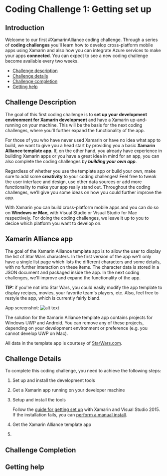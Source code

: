 # Coding Challenge 1: Getting set up

## Introduction
Welcome to our first #XamarinAlliance coding challenge. Through a series of **coding challenges** you'll learn how to develop cross-platform mobile apps using Xamarin and also how you can integrate Azure services to make your apps **connected**. You can expect to see a new coding challenge become available every two weeks.

* [Challenge description](#description)
* [Challenge details](#details)
* [Challenge completion](#completion)
* [Getting help](#gethelp)


## <a name="description"></a>Challenge Description

The goal of this first coding challenge is to **set up your development environment for Xamarin development** and have a Xamarin up-and-running on your machine. This will be the basis for the next coding challenges, where you'll further expand the functionality of the app.

For those of you who have never used Xamarin or have no idea what app to build, we want to give you a head start by providing you a basic **Xamarin Alliance template app**. If, on the other hand, you already have experience in building Xamarin apps or you have a great idea in mind for an app, you can also complete the coding challenges by ***building your own app***.

Regardless of whether you use the template app or build your own, make sure to add some **creativity** to your coding challenges! Feel free to tweak the user interface and design, use other data sources or add more functionality to make your app really stand out. Throughout the coding challenges, we'll give you some ideas on how you could further improve the app.

With Xamarin you can build cross-platform mobile apps and you can do so on **Windows or Mac**, with Visual Studio or Visual Studio for Mac respectively. For doing the coding challenges, we leave it up to you to decice which platform you want to develop on.


## <a name="templateapp"></a>Xamarin Alliance app

The goal of the Xamarin Alliance template app is to allow the user to display the list of Star Wars characters.  In the first version of the app we'll only have a single list page which lists the different characters and some details, with no further interaction on these items. The character data is stored in a JSON document and packaged inside the app. In the next coding challenges, we'll improve and expand the functionality of the app.

**TIP:** if you're not into Star Wars, you could easily modify the app template to display recipes, movies, your favorite team's players, etc. Also, feel free to restyle the app, which is currently fairly bland.

App screenshot: ![alt text](https://github.com/msdxbelux/XamarinAlliance/blob/master/Challenge%201/images/xamarinallianceapp1.jpg "Xamarin Alliance Template App")

The solution for the Xamarin Alliance template app contains projects for Windows UWP and Android. You can remove any of these projects, depending on your development environment or preference (e.g. you cannot develop UWP on Mac).

All data in the template app is courtesy of [StarWars.com](http://www.starwars.com/databank).
    

## <a name="details"></a>Challenge Details

To complete this coding challenge, you need to achieve the following steps:

1. Set up and install the development tools
2. Get a Xamarin app running on your developer machine

1. Setup and install the tools

	Follow the [guide for getting set up](https://msdn.microsoft.com/en-us/library/mt613162.aspx) with Xamarin and Visual Studio 2015.<br/>
	If the installation fails, you can [perform a manual install](https://www.xamarin.com/faq#qxvs-installer-failing).

2. Get the Xamarin Alliance template app

3. 


## <a name="completion"></a>Challenge Completion


## <a name="gethelp"></a>Getting help
